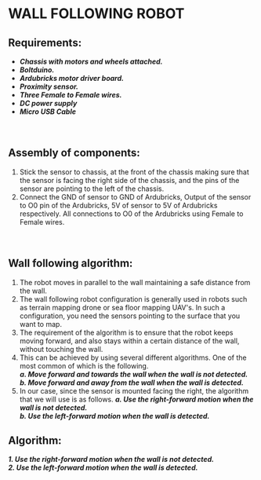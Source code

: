# WALL FOLLOWING ROBOT
## Requirements:</br>
* _**Chassis with motors and wheels attached.**_</br>
* _**Boltduino.**_</br>
* _**Ardubricks motor driver board.**_</br>
* _**Proximity sensor.**_</br>
* _**Three Female to Female wires.**_</br>
* _**DC power supply**_</br>
* _**Micro USB Cable**_</br>
</br></br>
## Assembly of components:</br>
1. Stick the sensor to chassis, at the front of the chassis making sure that the sensor is facing the right side of the chassis, and the pins of the sensor are pointing to the left of the chassis.</br>
2. Connect the GND of sensor to GND of Ardubricks, Output of the sensor to O0 pin of the Ardubricks, 5V of sensor to 5V of Ardubricks respectively. All connections to O0 of the Ardubricks using Female to Female wires.</br>
</br></br>
## Wall following algorithm:</br>
1. The robot moves in parallel to the wall maintaining a safe distance from the wall.
2. The wall following robot configuration is generally used in robots such as terrain mapping drone or sea floor mapping UAV's. In such a configuration, you need the sensors pointing to the surface that you want to map.</br>
3. The requirement of the algorithm is to ensure that the robot keeps moving forward, and also stays within a certain distance of the wall, without touching the wall.</br>
4. This can be achieved by using several different algorithms. One of the most common of which is the following.</br>
	_**a. Move forward and towards the wall when the wall is not detected.**_</br>
	_**b. Move forward and away from the wall when the wall is detected.**_</br>
5. In our case, since the sensor is mounted facing the right, the algorithm that we will use is as follows.
	_**a. Use the right-forward motion when the wall is not detected.**_</br>
	_**b. Use the left-forward motion when the wall is detected.**_</br>

## Algorithm:</br>
_**1. Use the right-forward motion when the wall is not detected.**_</br>
_**2. Use the left-forward motion when the wall is detected.**_</br>